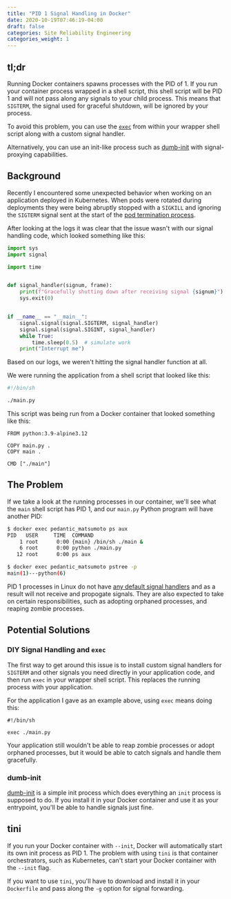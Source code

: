 ```yaml
---
title: "PID 1 Signal Handling in Docker"
date: 2020-10-19T07:46:19-04:00
draft: false
categories: Site Reliability Engineering
categories_weight: 1
---
```


## tl;dr

Running Docker containers spawns processes with the PID of 1. If you run your container process wrapped in a shell script, this shell script will be PID 1 and will not pass along any signals to your child process. This means that `SIGTERM`, the signal used for graceful shutdown, will be ignored by your process.

To avoid this problem, you can use the [`exec`](https://www.man7.org/linux/man-pages/man1/bash.1.html) from within your wrapper shell script along with a custom signal handler. 

Alternatively, you can use an init-like process such as [dumb-init](https://github.com/Yelp/dumb-init) with signal-proxying capabilities.

## Background

Recently I encountered some unexpected behavior when working on an application deployed in Kubernetes. When pods were rotated during deployments they were being abruptly stopped with a `SIGKILL` and ignoring the `SIGTERM` signal sent at the start of the [pod termination process](https://kubernetes.io/docs/concepts/workloads/pods/pod-lifecycle/#pod-termination).

After looking at the logs it was clear that the issue wasn't with our signal handling code, which looked something like this:

```python
import sys
import signal

import time


def signal_handler(signum, frame):
    print(f"Gracefully shutting down after receiving signal {signum}")
    sys.exit(0)


if __name__ == "__main__":
    signal.signal(signal.SIGTERM, signal_handler)
    signal.signal(signal.SIGINT, signal_handler)
    while True:
        time.sleep(0.5)  # simulate work
	print("Interrupt me")
```

Based on our logs, we weren't hitting the signal handler function at all.

We were running the application from a shell script that looked like this:

```bash
#!/bin/sh

./main.py
```

This script was being run from a Docker container that looked something like this:

```docker
FROM python:3.9-alpine3.12

COPY main.py .
COPY main .

CMD ["./main"]
```

## The Problem

If we take a look at the running processes in our container, we'll see what the `main` shell script has PID 1, and our `main.py` Python program will have another PID:

```bash
$ docker exec pedantic_matsumoto ps aux
PID   USER     TIME  COMMAND
    1 root      0:00 {main} /bin/sh ./main &
    6 root      0:00 python ./main.py
   12 root      0:00 ps aux

$ docker exec pedantic_matsumoto pstree -p
main(1)---python(6)
```

PID 1 processes in Linux do not have [any default signal handlers](https://docs.docker.com/engine/reference/run/#foreground) and as a result will not receive and propogate signals. They are also expected to take on certain responsibilities, such as adopting orphaned processes, and reaping zombie processes.

## Potential Solutions

### DIY Signal Handling and `exec`

The first way to get around this issue is to install custom signal handlers for `SIGTERM` and other signals you need directly in your application code, and then run `exec` in your wrapper shell script. This replaces the running process with your application.

For the application I gave as an example above, using `exec` means doing this:

```
#!/bin/sh

exec ./main.py
```

Your application still wouldn't be able to reap zombie processes or adopt orphaned processes, but it would be able to catch signals and handle them gracefully.

### dumb-init

[dumb-init](https://github.com/Yelp/dumb-init) is a simple init process which does everything an `init` process is supposed to do. If you install it in your Docker container and use it as your entrypoint, you'll be able to handle signals just fine.

## tini

If you run your Docker container with `--init`, Docker will automatically start its own init process as PID 1. The problem with using `tini` is that container orchestrators, such as Kubernetes, can't start your Docker container with the `--init` flag.

If you want to use `tini`, you'll have to download and install it in your `Dockerfile` and pass along the `-g` option for signal forwarding.
